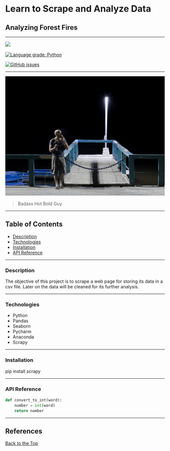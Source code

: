 # Learn to Scrape and Analyze Data

## Analyzing Forest Fires

---

![](https://img.shields.io/badge/made_by-Ringdealer-blue)

[![Language grade: Python](https://img.shields.io/lgtm/grade/python/g/Ringdealer/forest-fires.svg?logo=lgtm&logoWidth=18)](https://lgtm.com/projects/g/Ringdealer/forest-fires/context:python)

[![GitHub issues](https://img.shields.io/github/issues/Ringdealer/forest-fires?style=plastic)](https://github.com/Ringdealer/forest-fires/issues)



---
<img src="./High.jpg">

> Badass Hot Bold Guy
---

## Table of Contents
- [Description](#description)
- [Technologies](#technologies)
- [Installation](#installation)
- [API Reference](#api-reference)


---

### Description
The objective of this project is to scrape a web page for storing its data in a csv file. Later on the data will be cleaned for its further analysis.

---

### Technologies
- Python
- Pandas
- Seaborn
- Pycharm
- Anaconda
- Scrapy

---

### Installation
pip install scrapy

---

### API Reference
```python
def convert_to_int(word):
    number = int(word)
    return number
```

---



## References

[Back to the Top](#Learn-to-Scrape-and-Analyze-Data)


